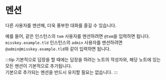 # 멘션
다른 사용자를 멘션해, 더욱 풍부한 대화를 즐길 수 있습니다.

예를 들어, 같은 인스턴스의 `tem` 사용자를 멘션하려면 `@tem`을 입력하면 됩니다.  
`misskey.example.tld` 인스턴스의 `admin` 사용자를 멘션하려면 `@admin@misskey.example.tld`와 같이 입력하면 됩니다.

:::tip
기본적으로 답장을 할 때에는 답장을 하려는 노트의 작성자와, 해당 노트에 있는 모든 멘션이 기본적으로 추가됩니다.  
기본으로 추가되는 멘션을 반드시 유지할 필요는 없습니다.
:::
